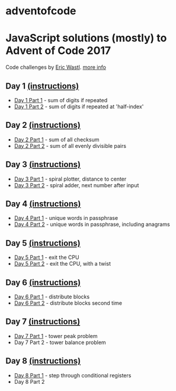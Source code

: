 # adventofcode

# JavaScript solutions (mostly) to Advent of Code 2017

Code challenges by [Eric Wastl](http://was.tl/).
[more info](http://adventofcode.com/2017/about)

## Day 1 [(instructions)](./day1/day1prompt.txt)

* [Day 1 Part 1](./day1/day1part1.js) - sum of digits if repeated
* [Day 1 Part 2](./day1/day1part2.js) - sum of digits if repeated at
  'half-index'

## Day 2 [(instructions)](./day2/day2prompt.txt)

* [Day 2 Part 1](./day2/day2part1.js) - sum of all checksum
* [Day 2 Part 2](./day2/day2part2.js) - sum of all evenly divisible pairs

## Day 3 [(instructions)](./day3/day3prompt.txt)

* [Day 3 Part 1](./day3/day3part1.js) - spiral plotter, distance to center
* [Day 3 Part 2](./day3/day3part2.js) - spiral adder, next number after input

## Day 4 [(instructions)](./day4/day4prompt.txt)

* [Day 4 Part 1](./day4/day4part1.js) - unique words in passphrase
* [Day 4 Part 2](./day4/day4part2.js) - unique words in passphrase, including
  anagrams

## Day 5 [(instructions)](./day5/day5prompt.txt)

* [Day 5 Part 1](./day5/day5part1.js) - exit the CPU
* [Day 5 Part 2](./day5/day5part2.js) - exit the CPU, with a twist

## Day 6 [(instructions)](./day6/day6prompt.txt)

* [Day 6 Part 1](./day6/day6part1.js) - distribute blocks
* [Day 6 Part 2](./day6/day6part2.js) - distribute blocks second time

## Day 7 [(instructions)](./day7/day7prompt.txt)

* [Day 7 Part 1](./day7/day7part1.js) - tower peak problem
* Day 7 Part 2 - tower balance problem

## Day 8 [(instructions)](./day8/day8prompt.txt)

* [Day 8 Part 1](./day8/day8part1.js) - step through conditional registers
* Day 8 Part 2
